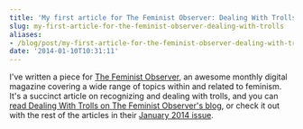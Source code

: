 ```yaml
---
title: 'My first article for The Feminist Observer: Dealing With Trolls'
slug: my-first-article-for-the-feminist-observer-dealing-with-trolls
aliases:
- /blog/post/my-first-article-for-the-feminist-observer-dealing-with-trolls
date: '2014-01-10T10:31:11'
---
```


I've written a piece for [The Feminist Observer](http://www.thefeministobserver.com/#!about/c10fk), an awesome monthly digital magazine covering a wide range of topics within and related to feminism. It's a succinct article on recognizing and dealing with trolls, and you can [read Dealing With Trolls on The Feminist Observer's blog](http://www.thefeministobserver.com/#!Dealing-with-Trolls/cxpt/4BAC3EF9-4A64-479E-A6E4-D0B10C4ABA52), or check it out with the rest of the articles in their [January 2014 issue](http://www.thefeministobserver.com/#!january-2014/c1b0b).

<!--more-->
